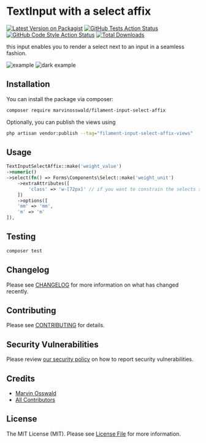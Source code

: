 # TextInput with a select affix

[![Latest Version on Packagist](https://img.shields.io/packagist/v/marvinosswald/filament-input-select-affix.svg?style=flat-square)](https://packagist.org/packages/marvinosswald/filament-input-select-affix)
[![GitHub Tests Action Status](https://img.shields.io/github/workflow/status/marvinosswald/filament-input-select-affix/run-tests?label=tests)](https://github.com/marvinosswald/filament-input-select-affix/actions?query=workflow%3Arun-tests+branch%3Amain)
[![GitHub Code Style Action Status](https://img.shields.io/github/workflow/status/marvinosswald/filament-input-select-affix/Check%20&%20fix%20styling?label=code%20style)](https://github.com/marvinosswald/filament-input-select-affix/actions?query=workflow%3A"Check+%26+fix+styling"+branch%3Amain)
[![Total Downloads](https://img.shields.io/packagist/dt/marvinosswald/filament-input-select-affix.svg?style=flat-square)](https://packagist.org/packages/marvinosswald/filament-input-select-affix)



this input enables you to render a select next to an input in a seamless fashion.

![example](https://github.com/marvinosswald/filament-input-select-affix/blob/main/.github/images/example.png?raw=true)
![dark example](https://github.com/marvinosswald/filament-input-select-affix/blob/main/.github/images/example_dark.png?raw=true)


## Installation

You can install the package via composer:

```bash
composer require marvinosswald/filament-input-select-affix
```

Optionally, you can publish the views using

```bash
php artisan vendor:publish --tag="filament-input-select-affix-views"
```

## Usage

```php
TextInputSelectAffix::make('weight_value')
->numeric()
->select(fn() => Forms\Components\Select::make('weight_unit')
    ->extraAttributes([
        'class' => 'w-[72px]' // if you want to constrain the selects size, depending on your usecase
    ])
    ->options([
    'mm' => 'mm',
    'm' => 'm'
]),
```

## Testing

```bash
composer test
```

## Changelog

Please see [CHANGELOG](CHANGELOG.md) for more information on what has changed recently.

## Contributing

Please see [CONTRIBUTING](.github/CONTRIBUTING.md) for details.

## Security Vulnerabilities

Please review [our security policy](../../security/policy) on how to report security vulnerabilities.

## Credits

- [Marvin Osswald](https://github.com/marvinosswald)
- [All Contributors](../../contributors)

## License

The MIT License (MIT). Please see [License File](LICENSE.md) for more information.
